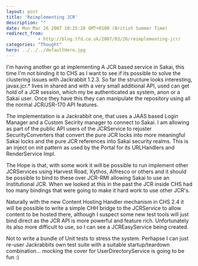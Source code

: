 ```yaml
---
layout: post
title: 'Reimplementing JCR'
description: ""
date: Mon Mar 26 2007 10:25:28 GMT+0100 (British Summer Time)
redirect_from: 
            - http://blog.tfd.co.uk/2007/03/26/reimplementing-jcr/
categories: "Thought"
hero: ../../../defaultHero.jpg
---
```

I'm having another go at implementing A JCR based service in Sakai, this time I'm not binding it to CHS as I want to see if its possible to solve the clustering issues with Jackrabbit 1.2.3. So far the structure looks interesting, javax.jcr.\* lives in shared and with a very small additional API, used can get hold of a JCR session, which my be authenticated as system, anon or a Sakai user. Once they have this they can manipulate the repository using all the normal JCR/JSR-170 API features.

The implementation is a Jackrabbit one, that uses a JAAS based Login Manager and a Custom Secirity manager to connect to Sakai. I am allowing as part of the public API users of the JCRService to rejuster SecurityConverters that convert the pure JCR locks into more meaningful Sakai locks and the pure JCR references into Sakai security realms. This is an inject on init pattern as used by the Portal for its URLHandlers and RenderService Impl.

The Hope is that, with some work it will be possible to run implement other JCRServices using Harvest Road, Xythos, Alfresco or others and it should be possible to bind to these over JCR-RMI allowing Sakai to use an Institutional JCR. When we looked at this in the past the JCR inside CHS had too many bindings that were going to make it hard work to use other JCR's.

Naturally with the new Content Hosting Handler mechanism in CHS 2.4 it will be possible to write a simple CHH bridge to the JCRService to allow content to be hosted there, although I suspect some new test tools will just bind direct as the JCR API is more powerful and feature rich. Unfortunately its also more difficult to use, so I can see a JCREasyService being created.

Not to write a bundle of Unit tests to stress the system. Perhapse I can just re-user Jackrabbits own test suite with a suitable startup/teardown combination... mocking the cover for UserDirectoryService is going to be fun :)
